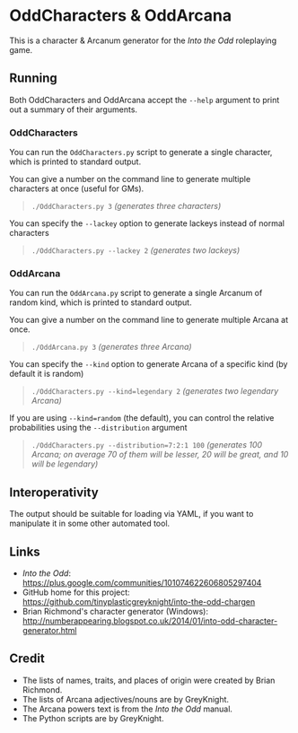 # OddCharacters & OddArcana
This is a character & Arcanum generator for the *Into the Odd* roleplaying game.

## Running
Both OddCharacters and OddArcana accept the `--help` argument to print out a summary of their arguments.

### OddCharacters
You can run the `OddCharacters.py` script to generate a single character, which is printed to standard output.

You can give a number on the command line to generate multiple characters at once (useful for GMs).
> `./OddCharacters.py 3`
> *(generates three characters)*

You can specify the `--lackey` option to generate lackeys instead of normal characters
> `./OddCharacters.py --lackey 2`
> *(generates two lackeys)*

### OddArcana
You can run the `OddArcana.py` script to generate a single Arcanum of random kind, which is printed to standard output.

You can give a number on the command line to generate multiple Arcana at once.
> `./OddArcana.py 3`
> *(generates three Arcana)*

You can specify the `--kind` option to generate Arcana of a specific kind (by default it is random)
> `./OddCharacters.py --kind=legendary 2`
> *(generates two legendary Arcana)*

If you are using `--kind=random` (the default), you can control the relative probabilities using the `--distribution` argument
> `./OddCharacters.py --distribution=7:2:1 100`
> *(generates 100 Arcana; on average 70 of them will be lesser, 20 will be great, and 10 will be legendary)*

## Interoperativity
The output should be suitable for loading via YAML, if you want to manipulate it in some other automated tool.

## Links
- *Into the Odd*: <https://plus.google.com/communities/101074622606805297404>
- GitHub home for this project: <https://github.com/tinyplasticgreyknight/into-the-odd-chargen>
- Brian Richmond's character generator (Windows): <http://numberappearing.blogspot.co.uk/2014/01/into-odd-character-generator.html>

## Credit
- The lists of names, traits, and places of origin were created by Brian Richmond.
- The lists of Arcana adjectives/nouns are by GreyKnight.
- The Arcana powers text is from the *Into the Odd* manual.
- The Python scripts are by GreyKnight.
